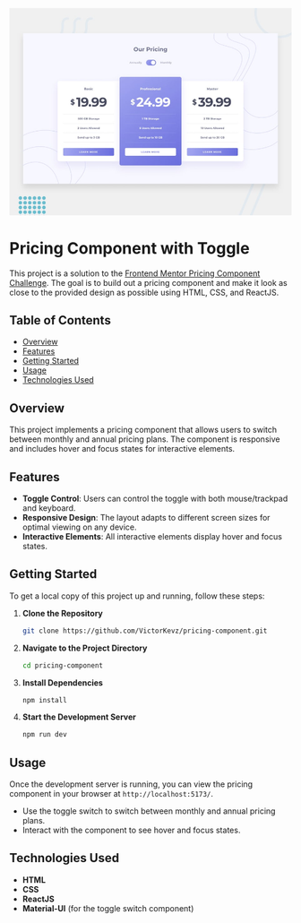 ![alt text](public/design/desktop-preview.jpg)

# Pricing Component with Toggle

This project is a solution to the [Frontend Mentor Pricing Component Challenge](https://www.frontendmentor.io/challenges/pricing-component-with-toggle-8vPwRMIC). The goal is to build out a pricing component and make it look as close to the provided design as possible using HTML, CSS, and ReactJS.

## Table of Contents

- [Overview](#overview)
- [Features](#features)
- [Getting Started](#getting-started)
- [Usage](#usage)
- [Technologies Used](#technologies-used)


## Overview

This project implements a pricing component that allows users to switch between monthly and annual pricing plans. The component is responsive and includes hover and focus states for interactive elements.

## Features

- **Toggle Control**: Users can control the toggle with both mouse/trackpad and keyboard.
- **Responsive Design**: The layout adapts to different screen sizes for optimal viewing on any device.
- **Interactive Elements**: All interactive elements display hover and focus states.

## Getting Started

To get a local copy of this project up and running, follow these steps:

1. **Clone the Repository**

   ```bash
   git clone https://github.com/VictorKevz/pricing-component.git
   ```

2. **Navigate to the Project Directory**

   ```bash
   cd pricing-component
   ```

3. **Install Dependencies**

   ```bash
   npm install
   ```

4. **Start the Development Server**

   ```bash
   npm run dev
   ```

## Usage

Once the development server is running, you can view the pricing component in your browser at `http://localhost:5173/`.

- Use the toggle switch to switch between monthly and annual pricing plans.
- Interact with the component to see hover and focus states.

## Technologies Used

- **HTML**
- **CSS**
- **ReactJS**
- **Material-UI** (for the toggle switch component)



